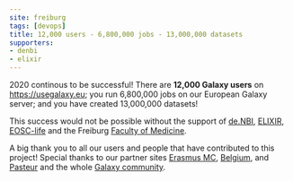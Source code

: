 ```yaml
---
site: freiburg
tags: [devops]
title: 12,000 users - 6,800,000 jobs - 13,000,000 datasets
supporters:
- denbi
- elixir
---
```


2020 continous to be successful! There are **12,000 Galaxy users** on https://usegalaxy.eu; you run 6,800,000 jobs on our European Galaxy server; and you have created 13,000,000 datasets! 

This success would not be possible without the support of [de.NBI](https://www.denbi.de/), [ELIXIR](http://elixir-europe.org/), [EOSC-life](https://www.eosc-portal.eu/eosc-life) and the Freiburg [Faculty of Medicine](http://www.med.uni-freiburg.de).

A big thank you to all our users and people that have contributed to this project! Special thanks to our partner sites [Erasmus MC](https://galaxyproject.eu/erasmusmc/), [Belgium](https://galaxyproject.eu/vib/), and [Pasteur](https://galaxyproject.eu/pasteur/) and the whole [Galaxy community](https://galaxyproject.org/community/).
